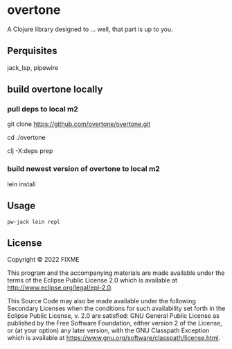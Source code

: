 # overtone

A Clojure library designed to ... well, that part is up to you.

## Perquisites

jack_lsp, pipewire

## build overtone locally

### pull deps to local m2
   git clone https://github.com/overtone/overtone.git
   
   cd ./overtone

   clj -X:deps prep

### build newest version of overtone to local m2
   lein install

## Usage

	pw-jack lein repl


## License

Copyright © 2022 FIXME

This program and the accompanying materials are made available under the
terms of the Eclipse Public License 2.0 which is available at
http://www.eclipse.org/legal/epl-2.0.

This Source Code may also be made available under the following Secondary
Licenses when the conditions for such availability set forth in the Eclipse
Public License, v. 2.0 are satisfied: GNU General Public License as published by
the Free Software Foundation, either version 2 of the License, or (at your
option) any later version, with the GNU Classpath Exception which is available
at https://www.gnu.org/software/classpath/license.html.
